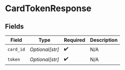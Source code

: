 # CardTokenResponse


## Fields

| Field              | Type               | Required           | Description        |
| ------------------ | ------------------ | ------------------ | ------------------ |
| `card_id`          | *Optional[str]*    | :heavy_check_mark: | N/A                |
| `token`            | *Optional[str]*    | :heavy_check_mark: | N/A                |